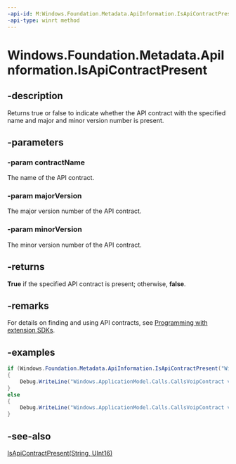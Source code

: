 ```yaml
---
-api-id: M:Windows.Foundation.Metadata.ApiInformation.IsApiContractPresent(System.String,System.UInt16,System.UInt16)
-api-type: winrt method
---
```


<!-- Method syntax
public bool IsApiContractPresent(System.String contractName, System.UInt16 majorVersion, System.UInt16 minorVersion)
-->

# Windows.Foundation.Metadata.ApiInformation.IsApiContractPresent

## -description
Returns true or false to indicate whether the API contract with the specified name and major and minor version number is present.

## -parameters
### -param contractName
The name of the API contract.

### -param majorVersion
The major version number of the API contract.

### -param minorVersion
The minor version number of the API contract.

## -returns
**True** if the specified API contract is present; otherwise, **false**.

## -remarks

For details on finding and using API contracts, see [Programming with extension SDKs](/uwp/extension-sdks/device-families-overview#api-contracts-and-how-to-look-them-up).

## -examples
```cs
if (Windows.Foundation.Metadata.ApiInformation.IsApiContractPresent("Windows.ApplicationModel.Calls.CallsVoipContract", 1, 1))
{
    Debug.WriteLine("Windows.ApplicationModel.Calls.CallsVoipContract v1.1 found");
}
else
{
    Debug.WriteLine("Windows.ApplicationModel.Calls.CallsVoipContract v1.1 NOT found");
}
```

## -see-also
[IsApiContractPresent(String, UInt16)](apiinformation_isapicontractpresent_1836214132.md)